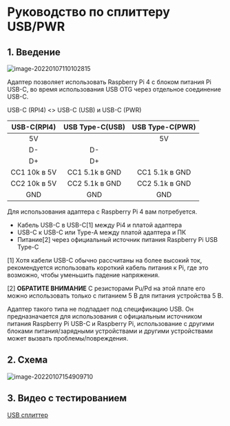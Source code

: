 # Руководство по сплиттеру USB/PWR

## **1. Введение**

![image-20220107110102815](assets/images/usb-splitter/usb-splitter.png)

Адаптер позволяет использовать Raspberry Pi 4 с блоком питания Pi USB-C, во время использования USB OTG через отдельное соединение USB-C.

USB-C (RPI4) <> USB-C (USB) и USB-C (PWR)

|   USB-C(RPI4)   |  USB Type-C(USB)  |  USB Type-C(PWR)  |
|:---------------:|:-----------------:|:-----------------:|
|       5V        |                   |        5V         |
|       D-        |        D-         |                   |
|       D+        |        D+         |                   |
|  CC1 10k в 5V   |  CC1 5.1k в GND   |   CC1 5.1k в GND  |
|  CC2 10k в 5V   |  CC2 5.1k в GND   |   CC2 5.1k в GND  |
|       GND       |        GND        |        GND        |

Для использования адаптера с Raspberry Pi 4 вам потребуется.

- Кабель USB-C в USB-C[1] между Pi4 и платой адаптера
- USB-C к USB-C или Type-A между платой адаптера и ПК
- Питание[2] через официальный источник питания Raspberry Pi USB Type-C

[1] Хотя кабели USB-C обычно рассчитаны на более высокий ток, рекомендуется использовать короткий кабель питания к Pi, где это возможно, чтобы уменьшить падение напряжения.

[2] **ОБРАТИТЕ ВНИМАНИЕ** С резисторами Pu/Pd на этой плате его можно использовать только с питанием 5 В для питания устройства 5 В.

Адаптер такого типа не подпадает под спецификацию USB. Он предназначается для использования с официальным источником питания Raspberry Pi USB-C и Raspberry Pi, использование с другими блоками питания/зарядными устройствами и другими устройствами может вызвать проблемы/повреждения.

## **2. Схема**

![image-20220107154909710](assets/images/usb-splitter/usb-splitter-size.png)

## **3. Видео с тестированием**

[USB сплиттер](https://www.youtube.com/watch?v=4Od5MjBHbhY)
